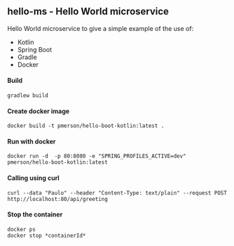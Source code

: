 


hello-ms - Hello World microservice 
-------------------------------------------------------

Hello World microservice to give a simple example of the use of:
 
* Kotlin
* Spring Boot
* Gradle
* Docker



#### Build
`gradlew build`

#### Create docker image
`docker build -t pmerson/hello-boot-kotlin:latest .`

#### Run with docker
`docker run -d  -p 80:8080 -e "SPRING_PROFILES_ACTIVE=dev" pmerson/hello-boot-kotlin:latest`
    
#### Calling using curl
`curl --data "Paulo" --header "Content-Type: text/plain" --request POST http://localhost:80/api/greeting`

#### Stop the container
```
docker ps
docker stop *containerId*
```


